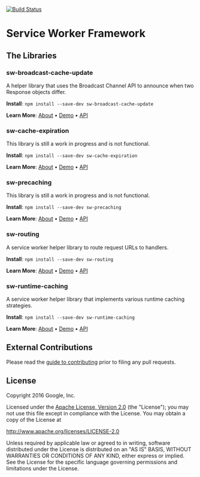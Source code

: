 <!-- To make changes, edit templates/README.hbs, not README.md! -->
[![Build Status][travis-image]][travis-url]

# Service Worker Framework

## The Libraries
### sw-broadcast-cache-update
A helper library that uses the Broadcast Channel API to announce when two Response objects differ.

**Install**: `npm install --save-dev sw-broadcast-cache-update`

**Learn More**: [About](packages/sw-broadcast-cache-update) •
                [Demo](packages/sw-broadcast-cache-update#demo) •
                [API](packages/sw-broadcast-cache-update#api)

### sw-cache-expiration
This library is still a work in progress and is not functional.

**Install**: `npm install --save-dev sw-cache-expiration`

**Learn More**: [About](packages/sw-cache-expiration) •
                [Demo](packages/sw-cache-expiration#demo) •
                [API](packages/sw-cache-expiration#api)

### sw-precaching
This library is still a work in progress and is not functional.

**Install**: `npm install --save-dev sw-precaching`

**Learn More**: [About](packages/sw-precaching) •
                [Demo](packages/sw-precaching#demo) •
                [API](packages/sw-precaching#api)

### sw-routing
A service worker helper library to route request URLs to handlers.

**Install**: `npm install --save-dev sw-routing`

**Learn More**: [About](packages/sw-routing) •
                [Demo](packages/sw-routing#demo) •
                [API](packages/sw-routing#api)

### sw-runtime-caching
A service worker helper library that implements various runtime caching strategies.

**Install**: `npm install --save-dev sw-runtime-caching`

**Learn More**: [About](packages/sw-runtime-caching) •
                [Demo](packages/sw-runtime-caching#demo) •
                [API](packages/sw-runtime-caching#api)


## External Contributions

Please read the [guide to contributing](CONTRIBUTING.md) prior to filing any
pull requests.

## License

Copyright 2016 Google, Inc.

Licensed under the [Apache License, Version 2.0](LICENSE) (the "License");
you may not use this file except in compliance with the License. You may
obtain a copy of the License at

  http://www.apache.org/licenses/LICENSE-2.0

Unless required by applicable law or agreed to in writing, software
distributed under the License is distributed on an "AS IS" BASIS,
WITHOUT WARRANTIES OR CONDITIONS OF ANY KIND, either express or implied.
See the License for the specific language governing permissions and
limitations under the License.

[npm-url]: https://npmjs.org/package/sw-helpers
[npm-image]: https://badge.fury.io/js/sw-helpers.svg
[travis-url]: https://travis-ci.org/GoogleChrome/sw-helpers
[travis-image]: https://travis-ci.org/GoogleChrome/sw-helpers.svg?branch=master
